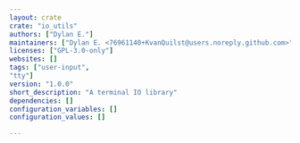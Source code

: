 ```yaml
---
layout: crate
crate: "io_utils"
authors: ["Dylan E."]
maintainers: ["Dylan E. <76961140+KvanQuilst@users.noreply.github.com>"]
licenses: ["GPL-3.0-only"]
websites: []
tags: ["user-input",
"tty"]
version: "1.0.0"
short_description: "A terminal IO library"
dependencies: []
configuration_variables: []
configuration_values: []

---
```



